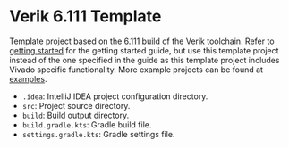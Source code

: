 # Verik 6.111 Template 

Template project based on the [6.111 build](https://github.com/frwang96/verik-6111) of the Verik toolchain. Refer to
[getting started](https://verik.io/docs/tutorial/getting-started) for the getting started guide, but use this template
project instead of the one specified in the guide as this template project includes Vivado specific functionality. More
example projects can be found at [examples](https://github.com/frwang96/verik-6111-examples).

- `.idea`: IntelliJ IDEA project configuration directory.
- `src`: Project source directory.
- `build`: Build output directory.
- `build.gradle.kts`: Gradle build file.
- `settings.gradle.kts`: Gradle settings file.

